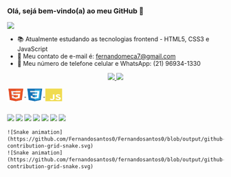 ### Olá, sejá bem-vindo(a) ao meu GitHub 👋

<img style="display: block; margin: auto;" src="https://c.tenor.com/fviScdUkB2EAAAAM/yoda-fighting-stance.gif">

- 📚 Atualmente estudando as tecnologias frontend - HTML5, CSS3 e JavaScript
- 📧 Meu contato de e-mail é: fernandomeca7@gmail.com
- 📱 Meu número de telefone celular e WhatsApp: (21) 96934-1330

<div align="center">
  <a href="https://github.com/Fernandosantos0">
  <img height="180em" src="https://github-readme-stats.vercel.app/api?username=Fernandosantos0&show_icons=true&theme=dracula&include_all_commits=true&count_private=true"/>
  <img height="180em" src="https://github-readme-stats.vercel.app/api/top-langs/?username=Fernandosantos0&layout=compact&langs_count=7&theme=dracula"/>
</div>

<div style="display: inline_block"><br>
  <img align="center" alt="Fernando-HTML" height="30" width="40" src="https://raw.githubusercontent.com/devicons/devicon/master/icons/html5/html5-original.svg">
  <img align="center" alt="Fernando-CSS" height="30" width="40" src="https://raw.githubusercontent.com/devicons/devicon/master/icons/css3/css3-original.svg">
  <img align="center" alt="Fernando-Js" height="30" width="40" src="https://raw.githubusercontent.com/devicons/devicon/master/icons/javascript/javascript-plain.svg">
</div>
  
  ##

  <div> 
  <a href="https://www.instagram.com/fernandosantos20200/" target="_blank"><img src="https://img.shields.io/badge/-Instagram-%23E4405F?style=for-the-badge&logo=instagram&logoColor=white" target="_blank"></a>
    <a href="https://www.facebook.com/profile.php?id=100017791291888" target="_blank"><img src="https://img.shields.io/badge/Facebook-1877F2?style=for-the-badge&logo=facebook&logoColor=white" target="_blank"></a>
    <a href="https://twitter.com/fernand33138152" target="_blank"><img src="https://img.shields.io/badge/Twitter-1DA1F2?style=for-the-badge&logo=twitter&logoColor=white" target="_blank"></a>
  <a href = "mailto:fernandomeca7@gmail.com"><img src="https://img.shields.io/badge/Gmail-D14836?style=for-the-badge&logo=gmail&logoColor=white"></a>
  <a href="https://www.linkedin.com/in/fernando-santos-b6a409188/" target="_blank"><img src="https://img.shields.io/badge/-LinkedIn-%230077B5?style=for-the-badge&logo=linkedin&logoColor=white" target="_blank"></a> 
    <a href="https://t.me/(21)969341330" target="_blank"><img src="https://img.shields.io/badge/Telegram-2CA5E0?style=for-the-badge&logo=telegram&logoColor=white" target="_blank"></a>
    <a href="https://wa.me/5521969341330?text=Ol%C3%A1%2C+eu+olhei+seu+GitHub" target="_blank"><img src="https://img.shields.io/badge/WhatsApp-25D366?style=for-the-badge&logo=whatsapp&logoColor=white"></a>
    
    ![Snake animation](https://github.com/Fernandosantos0/Fernandosantos0/blob/output/github-contribution-grid-snake.svg)
    ![Snake animation](https://github.com/fernandosantos0/fernandosantos0/blob/output/github-contribution-grid-snake.svg)

<!--
**Fernandosantos0/fernandosantos0** is a ✨ _special_ ✨ repository because its `README.md` (this file) appears on your GitHub profile.

Here are some ideas to get you started:

- 🔭 I’m currently working on ...
- 🌱 I’m currently learning ...
- 👯 I’m looking to collaborate on ...
- 🤔 I’m looking for help with ...
- 💬 Ask me about ...
- 📫 How to reach me: ...
- 😄 Pronouns: ...
- ⚡ Fun fact: ...
-->
